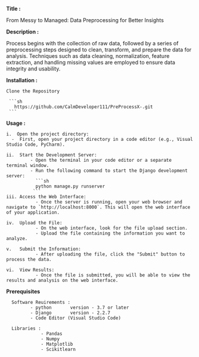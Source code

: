 **Title :**

From Messy to Managed: Data Preprocessing for Better Insights

**Description :**

Process begins with the collection of raw data, followed by a series of preprocessing steps designed to clean, transform, and prepare the data for analysis. Techniques such as data cleaning, normalization, feature extraction, and handling missing values are employed to ensure data integrity and usability.


**Installation :**

    Clone the Repository

     ```sh
       https://github.com/CalmDeveloper111/PreProcessX-.git     
     ```    

**Usage :**

    i.  Open the project directory:
      -  First, open your project directory in a code editor (e.g., Visual Studio Code, PyCharm).

    ii.  Start the Development Server:
             - Open the terminal in your code editor or a separate terminal window.
             - Run the following command to start the Django development server:
               ```sh
               python manage.py runserver
              ```
    iii. Access the Web Interface:
               - Once the server is running, open your web browser and navigate to `http://localhost:8000`. This will open the web interface of your application.
  
    iv.  Upload the File:
               - On the web interface, look for the file upload section.
               - Upload the file containing the information you want to analyze.
  
    v.   Submit the Information:
               - After uploading the file, click the "Submit" button to process the data.
  
    vi.  View Results:
               - Once the file is submitted, you will be able to view the results and analysis on the web interface.

**Prerequisites**

      Software Reuirements :
             - python       version - 3.7 or later
             - Django       version - 2.2.7
             - Code Editor (Visual Studio Code) 
               
      Libraries :
                 - Pandas 
                 - Numpy 
                 - Matplotlib
                 - Scikitlearn 

